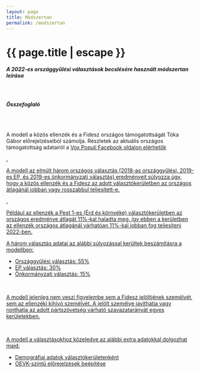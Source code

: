```yaml
---
layout: page
title: Módszertan
permalink: /modszertan
---
```


<h1 class="page-title">{{ page.title | escape }}</h1>
    
<div class="section">
    <div class="row">
          <div class="col s12">
		  <h5>A 2022-es országgyűlési választások becslésére használt módszertan leírása</h5> 

<br/>
<h6><strong>Összefoglaló</strong></h6>
<br/>

<p>A modell a közös ellenzék és a Fidesz országos támogatottságát Tóka Gábor előrejelzéseiból számolja. Részletek az aktuális országos támogatottság adatairól a <a href="https://www.facebook.com/valasztasi.kalauz">Vox Populi  Facebook oldalon elérhetők</p>.
<p>A modell az elmúlt három országos választás (2018-as országgyűlési, 2019-es EP, és 2019-es önkormányzati választás) eredményeit súlyozza úgy, hogy a közös ellenzék és a Fidesz az adott választókerületben az országos átlagánál jobban vagy rosszabbul teljesített-e.</p>.
<p>Például az ellenzék a Pest 1-es (Érd és környéke) választókerületben az országos eredménye átlagát 11%-kal haladta meg, így ebben a kerületben az ellenzék országos átlagánál várhatóan 11%-kal jobban fog teljesíteni 2022-ben.</p>
<p>A három választás adatai az alábbi súlyozással kerültek beszámításra a modellben:</p>
<ul>
<li>Országgyűlési választás: 55%</li>
<li>EP választás: 30%</li>
<li>Önkormányzati választás: 15%</li>
</ul>
</p>
<br/>
<p>A modell jelenleg nem veszi figyelembe sem a Fidesz jelöltjének személyét, sem az ellenzéki kihívó személyét. A jelölt személye javíthatja vagy ronthatja az adott pártszövetség várható szavazatarányát egyes kerületekben.</p>
<br/>
<p>A modell a választásokhoz közeledve az alábbi extra adatokkal dolgozhat majd:</p>
<ul>
<li>Demográfiai adatok választókerületenként</li>
<li>OEVK-szintű előrejelzések beépítése</li>
</ul>


    